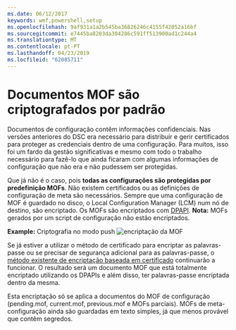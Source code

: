 ```yaml
---
ms.date: 06/12/2017
keywords: wmf,powershell,setup
ms.openlocfilehash: 9af931a1a2b545ba36826246c4155f42052a16bf
ms.sourcegitcommit: e7445ba8203da304286c591ff513900ad1c244a4
ms.translationtype: MT
ms.contentlocale: pt-PT
ms.lasthandoff: 04/23/2019
ms.locfileid: "62085711"
---
```

# <a name="mof-documents-are-encrypted-by-default"></a>Documentos MOF são criptografados por padrão

Documentos de configuração contêm informações confidenciais. Nas versões anteriores do DSC era necessário para distribuir e gerir certificados para proteger as credenciais dentro de uma configuração. Para muitos, isso foi um fardo da gestão significativas e mesmo com todo o trabalho necessário para fazê-lo que ainda ficaram com algumas informações de configuração que não era e não pudessem ser protegidas.

Que já não é o caso, pois **todas as configurações são protegidas por predefinição MOFs**. Não existem certificados ou as definições de configuração de meta são necessários. Sempre que uma configuração de MOF é guardado no disco, o Local Configuration Manager (LCM) num nó de destino, são encriptado. Os MOFs são encriptados com [DPAPI](https://msdn.microsoft.com/library/ms995355.aspx). **Nota:** MOFs gerados por um script de configuração não estão encriptados.

**Example:** Criptografia no modo push ![encriptação da MOF](../images/MOF_Encryption.jpg)

Se já estiver a utilizar o método de certificado para encriptar as palavras-passe ou se precisar de segurança adicional para as palavras-passe, o [método existente de encriptação baseada em certificado](https://msdn.microsoft.com/powershell/dsc/securemof) continuarão a funcionar. O resultado será um documento MOF que está totalmente encriptado utilizando os DPAPIs e além disso, ter palavras-passe encriptada dentro da mesma.

Esta encriptação só se aplica a documentos do MOF de configuração (pending.mof, current.mof, previous.mof e MOFs parciais). MOFs de meta-configuração ainda são guardadas em texto simples, já que menos provável que contêm segredos.
